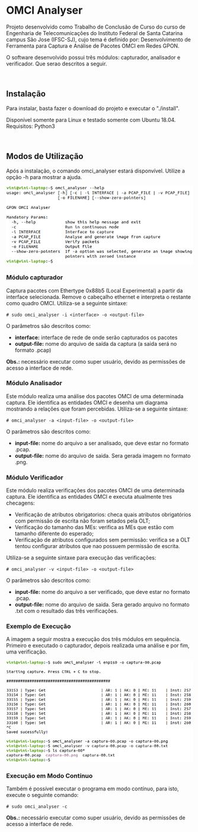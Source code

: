 # OMCI Analyser

Projeto desenvolvido como Trabalho de Conclusão de Curso do curso de Engenharia de Telecomunicações do Instituto Federal de Santa Catarina campus São Jose (IFSC-SJ), cujo tema é definido por: Desenvolvimento de Ferramenta para Captura e Análise de Pacotes OMCI em Redes GPON.

O software desenvolvido possui três módulos: capturador, analisador e verificador. Que serao descritos a seguir.

<br />

## Instalação

Para instalar, basta fazer o download do projeto e executar o "./install".

Disponível somente para Linux e testado somente com Ubuntu 18.04.
Requisitos: Python3

<br />

## Modos de Utilização

Após a instalação, o comando omci_analyser estará disponvível. Utilize a opção -h para mostrar a ajuda.

![Help OMCI Analyser](./oneshot_help.png)

### Módulo capturador

Captura pacotes com Ethertype 0x88b5 (Local Experimental) a partir da interface selecionada. Remove o cabeçalho ethernet e interpreta  o restante como quadro OMCI. Utiliza-se a seguinte sintaxe:

    # sudo omci_analyser -i <interface> -o <output-file>

O parâmetros são descritos como:

 - **interface:** interface de rede de onde serão capturados os pacotes
 - **output-file:** nome do arquivo de saída da captura (a saida será no formato .pcap)

**Obs.:** necessário executar como super usuário, devido as permissões de acesso a interface de rede.

### Módulo Analisador

Este módulo realiza uma análise dos pacotes OMCI de uma determinada captura. Ele identifica as entidades OMCI e desenha um diagrama mostrando a relações que foram percebidas. Utiliza-se a seguinte sintaxe:

    # omci_analyser -a <input-file> -o <output-file>

O parâmetros são descritos como:

 - **input-file:** nome do arquivo a ser analisado, que deve estar no formato .pcap.
 - **output-file:** nome do arquivo de saida. Sera gerada imagem no formato .png.

### Módulo Verificador

Este módulo realiza verificações dos pacotes OMCI de uma determinada captura. Ele identifica as entidades OMCI e executa atualmente tres checagens:

 - Verificação de atributos obrigatorios: checa quais atributos obrigatórios com permissão de escrita não foram setados pela OLT;
 - Verificação do tamanho das MEs: verifica as MEs que estão com tamanho diferente do esperado;
 - Verificação de atributos configurados sem permissão: verifica se a OLT tentou configurar atributos que nao possuem permissão de escrita.

Utiliza-se a seguinte sintaxe para execução das verificações:

    # omci_analyser -v <input-file> -o <output-file>

O parâmetros são descritos como:

 - **input-file:** nome do arquivo a ser verificado, que deve estar no formato .pcap.
 - **output-file:** nome do arquivo de saida. Sera gerado arquivo no formato .txt com o resultado das três verificações.

### Exemplo de Execução

A imagem a seguir mostra a execução dos três módulos em sequência. Primeiro e executado o capturador, depois realizada uma análise e por fim, uma verificação.

![OMCI Analyser Example](./oneshot_example.png)

### Execução em Modo Contínuo

Também é possível executar o programa em modo contínuo, para isto, execute o seguinte comando:

    # sudo omci_analyser -c

**Obs.:** necessário executar como super usuário, devido as permissões de acesso a interface de rede.
